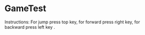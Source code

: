 # GameTest
Instructions: 
For jump press top key,
for forward press right key,
for backward press left key .
